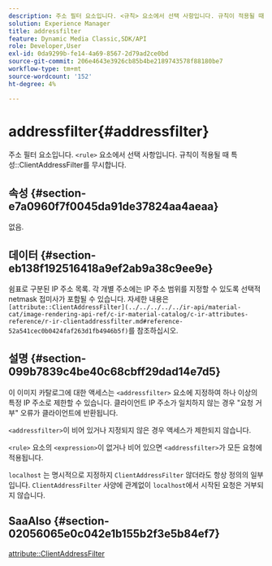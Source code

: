 ```yaml
---
description: 주소 필터 요소입니다. <규칙> 요소에서 선택 사항입니다. 규칙이 적용될 때 ClientAddressFilter 특성을 무시합니다.
solution: Experience Manager
title: addressfilter
feature: Dynamic Media Classic,SDK/API
role: Developer,User
exl-id: 0da9299b-fe14-4a69-8567-2d79ad2ce0bd
source-git-commit: 206e4643e3926cb85b4be2189743578f88180be7
workflow-type: tm+mt
source-wordcount: '152'
ht-degree: 4%

---
```


# addressfilter{#addressfilter}

주소 필터 요소입니다. `<rule>` 요소에서 선택 사항입니다. 규칙이 적용될 때 특성::ClientAddressFilter를 무시합니다.

## 속성 {#section-e7a0960f7f0045da91de37824aa4aeaa}

없음.

## 데이터 {#section-eb138f192516418a9ef2ab9a38c9ee9e}

쉼표로 구분된 IP 주소 목록. 각 개별 주소에는 IP 주소 범위를 지정할 수 있도록 선택적 netmask 접미사가 포함될 수 있습니다. 자세한 내용은 ` [attribute::ClientAddressFilter](../../../../../ir-api/material-cat/image-rendering-api-ref/c-ir-material-catalog/c-ir-attributes-reference/r-ir-clientaddressfilter.md#reference-52a541cec0b0424faf263d1fb4946b5f)`를 참조하십시오.

## 설명 {#section-099b7839c4be40c68cbff29dad14e7d5}

이 이미지 카탈로그에 대한 액세스는 `<addressfilter>` 요소에 지정하여 하나 이상의 특정 IP 주소로 제한할 수 있습니다. 클라이언트 IP 주소가 일치하지 않는 경우 &quot;요청 거부&quot; 오류가 클라이언트에 반환됩니다.

`<addressfilter>`이 비어 있거나 지정되지 않은 경우 액세스가 제한되지 않습니다.

`<rule>` 요소의 `<expression>`이 없거나 비어 있으면 `<addressfilter>`가 모든 요청에 적용됩니다.

`localhost` 는 명시적으로 지정하지  `ClientAddressFilter` 않더라도 항상 정의의 일부입니다. `ClientAddressFilter` 사양에 관계없이 `localhost`에서 시작된 요청은 거부되지 않습니다.

## SaaAlso {#section-02056065e0c042e1b155b2f3e5b84ef7}

[attribute::ClientAddressFilter](../../../../../ir-api/material-cat/image-rendering-api-ref/c-ir-material-catalog/c-ir-attributes-reference/r-ir-clientaddressfilter.md#reference-52a541cec0b0424faf263d1fb4946b5f)

